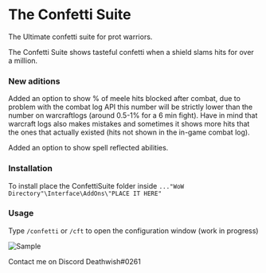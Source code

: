# The Confetti Suite

The Ultimate confetti suite for prot warriors.

The Confetti Suite shows tasteful confetti when a shield slams hits for over a million.

### New aditions

Added an option to show % of meele hits blocked after combat, due to problem with the combat log API this number will be strictly lower than the number on warcraftlogs (around 0.5-1% for a 6 min fight). Have in mind that warcraft logs also makes mistakes and sometimes it shows more hits that the ones that actually existed (hits not shown in the in-game combat log).

Added an option to show spell reflected abilities.

### Installation

To install place the ConfettiSuite folder inside 
`..."WoW Directory"\Interface\AddOns\"PLACE IT HERE"`

### Usage

Type `/confetti` or `/cft` to open the configuration window (work in progress)

![Sample](http://i.imgur.com/qZIiyOm.jpg)
<!-- http://imgur.com/a/MUtRs -->
Contact me on Discord Deathwish#0261
